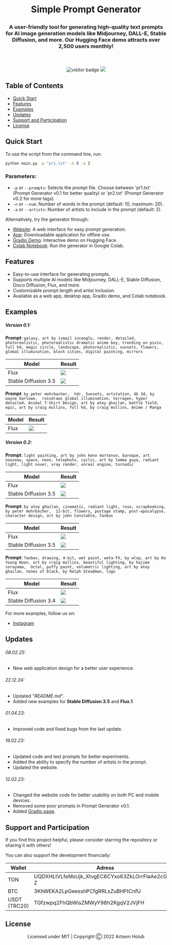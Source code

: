 # <p align="center">Simple Prompt Generator</p>
### <p align="center">A user-friendly tool for generating high-quality text prompts for AI image generation models like Midjourney, DALL-E, Stable Diffusion, and more. Our Hugging Face demo attracts over 2,500 users monthly!</p><br>

<div align="center">
    <img src='https://visitor-badge.laobi.icu/badge?page_id=WiNE-iNEFF.Simple_Prompt_Generator&left_color=red&right_color=green&left_text=Visitors' alt='visitor badge'>
    <img src="https://img.shields.io/github/downloads/WiNE-iNEFF/Simple_Prompt_Generator/total">
</div>

## Table of Contents
- [Quick Start](#quick-start)
- [Features](#features)
- [Examples](#examples)
- [Updates](#updates)
- [Support and Participation](#support-and-participation)
- [License](#license)

## Quick Start
To use the script from the command line, run:
```bash
python main.py -p "pr1.txt" -n 5 -a 2
```

### Parameters:
- `-p` or `--prompts`: Selects the prompt file. Choose between 'pr1.txt' (Prompt Generator v0.1 for better quality) or 'pr2.txt' (Prompt Generator v0.2 for more tags).
- `-n` or `--num`: Number of words in the prompt (default: 10, maximum: 20).
- `-a` or `--artists`: Number of artists to include in the prompt (default: 2).

Alternatively, try the generator through:
- [Website](https://wine-ineff.github.io/Simple_Prompt_Generator/): A web interface for easy prompt generation.
- [App](https://github.com/WiNE-iNEFF/Simple_Prompt_Generator/releases): Downloadable application for offline use.
- [Gradio Demo](https://huggingface.co/spaces/WiNE-iNEFF/HF_Simple_Prompt_Generator): Interactive demo on Hugging Face.
- [Colab Notebook](https://github.com/WiNE-iNEFF/Stable_Diffusion_colab): Run the generator in Google Colab.

## Features
- Easy-to-use interface for generating prompts.
- Supports multiple AI models like Midjourney, DALL-E, Stable Diffusion, Disco Diffusion, Flux, and more.
- Customizable prompt length and artist inclusion.
- Available as a web app, desktop app, Gradio demo, and Colab notebook.

## Examples
##### Version 0.1:
**Prompt**: `galaxy, art by ismail inceoglu, render, detailed, photorealistic, photorealistic dramatic anime boy, trending on pixiv, full hd, magic circle, landscape, photorealistic, sunsets, flowers, global illumination, block cities, digital painting, mirrors`

| Model                | Result             |
| -------------------- | ------------------ |
| Flux                 | ![](img/flux3.jpg) |
| Stable Diffusion 3.5 | ![](img/sd3.jpg)   |

**Prompt**: `by peter mohrbacher,  hdr, Sunsets, artstation, 4k 3d, by wayne barlowe,  rossdraws global illumination, terragen, hyper detailed, Animal T-Shirt Design, art by atey ghailan, battle field, epic, art by craig mullins, full hd, by craig mullins, Anime / Manga`

| Model | Result             |
| ----- | ------------------ |
| Flux  | ![](img/flux5.jpg) |

##### Version 0.2:
**Prompt**: `light painting, art by john kenn mortense, baroque, art nouveau, space, neon, telephoto, cyclic, art by lemma guya, radiant light, light nover, vray render, unreal engine, tornadic`

| Model                | Result             |
| -------------------- | ------------------ |
| Flux                 | ![](img/flux1.jpg) |
| Stable Diffusion 3.5 | ![](img/sd1.jpg)   |

**Prompt**: `by atey ghailan, cinematic, radiant light, rose, scrapbooking, by peter mohrbacher,  12-bit, flowers, postage stamp, post-apocalypse, character design, art by john Constable, fanbox`

| Model                | Result             |
| -------------------- | ------------------ |
| Flux                 | ![](img/flux2.jpg) |
| Stable Diffusion 3.5 | ![](img/sd2.jpg)   |

**Prompt**: `fanbox, drawing, 4-bit, wet paint, weta FX, by wlop, art by Ko Young Hoon, art by craig mullins, beautiful lighting, by hajime sorayama,  Octal, puffy paint, volumetric lighting, art by atey ghailan, tones of black, by Ralph Steadman, logo`

| Model                | Result             |
| -------------------- | ------------------ |
| Flux                 | ![](img/flux4.jpg) |
| Stable Diffusion 3.4 | ![](img/sd4.jpg)   |

For more examples, follow us on:
- [Instagram](https://www.instagram.com/wine_ineff)

## Updates
###### 08.02.25:
- New web application design for a better user experience.
###### 22.12.24:
- Updated "*README.md*".
- Added new examples for **Stable Diffusion 3.5** and **Flux.1**.
###### 01.04.23:
- Improved code and fixed bugs from the last update.
###### 19.02.23:
- Updated code and text prompts for better experiments.
- Added the ability to specify the number of artists in the prompt.
- Updated the website.
###### 12.02.23:
- Changed the website code for better usability on both PC and mobile devices.
- Removed some poor prompts in Prompt Generator v0.1.
- Added [Gradio page](https://huggingface.co/spaces/WiNE-iNEFF/HF_Simple_Prompt_Generator).

## Support and Participation
If you find this project helpful, please consider starring the repository or sharing it with others!

You can also support the development financially:

| Wallet       | Adress                                           |
| ------------ | ------------------------------------------------ |
| TON          | UQDXHLtVLfeMsUjk_XtvgEC6CYxo63ZkLOrrFlaAe2cGn3-Z |
| BTC          | 3KhWEKA2LpGeesshPCfgRRLsZuBHFtCnfU               |
| USDT (TRC20) | TGfzwpq2FhQbWisZMWyY98h2KgqV2JVjFH               |

## License
<p align="center">Licensed under MIT | Copyright Ⓒ 2022 Artsem Holub</p>


